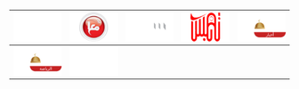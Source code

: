 | ![](https://raw.githubusercontent.com/RevGear/logo/master/Countries/PS/Falastini.png) | ![](https://raw.githubusercontent.com/RevGear/logo/master/Countries/PS/Maan-TV.png) | ![](https://raw.githubusercontent.com/RevGear/logo/master/Countries/PS/Musawa.png) | ![](https://raw.githubusercontent.com/RevGear/logo/master/Countries/PS/Nablus-TV.png) | ![](https://raw.githubusercontent.com/RevGear/logo/master/Countries/PS/Palestine-News.png) | 
|:---:|:---:|:---:|:---:|:---:| 
| ![](https://raw.githubusercontent.com/RevGear/logo/master/Countries/PS/Palestine-Sport.png) | ![](https://raw.githubusercontent.com/RevGear/logo/master/Countries/PS/Palestine-Today.png)  | 
